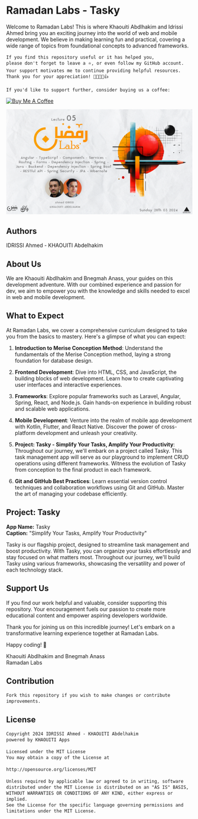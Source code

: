 # Ramadan Labs - Tasky

Welcome to Ramadan Labs! This is where Khaouiti Abdlhakim and Idrissi Ahmed bring you an exciting journey into the world of web and mobile development. We believe in making learning fun and practical, covering a wide range of topics from foundational concepts to advanced frameworks.

```
If you find this repository useful or it has helped you,
please don't forget to leave a ⭐️, or even follow my GitHub account.
Your support motivates me to continue providing helpful resources.
Thank you for your appreciation! 🌟🚀💖😊👍

If you'd like to support further, consider buying us a coffee:
```
[![Buy Me A Coffee](https://img.shields.io/badge/Buy%20Me%20A%20Coffee--yellow.svg?style=for-the-badge&logo=buy-me-a-coffee)](https://www.buymeacoffee.com/kh.abdelhakim)

![labAngular](https://github.com/khaouitiabdelhakim/Tasky-Lecture-04-Angular/blob/master/Ramadan%20labs%20Lectures%20-%2005.png)

## Authors
IDRISSI Ahmed - KHAOUITI Abdelhakim

## About Us

We are Khaouiti Abdlhakim and Bnegmah Anass, your guides on this development adventure. With our combined experience and passion for dev, we aim to empower you with the knowledge and skills needed to excel in web and mobile development.

## What to Expect

At Ramadan Labs, we cover a comprehensive curriculum designed to take you from the basics to mastery. Here's a glimpse of what you can expect:

1. **Introduction to Merise Conception Method**: Understand the fundamentals of the Merise Conception method, laying a strong foundation for database design.
   
2. **Frontend Development**: Dive into HTML, CSS, and JavaScript, the building blocks of web development. Learn how to create captivating user interfaces and interactive experiences.

3. **Frameworks**: Explore popular frameworks such as Laravel, Angular, Spring, React, and Node.js. Gain hands-on experience in building robust and scalable web applications.

4. **Mobile Development**: Venture into the realm of mobile app development with Kotlin, Flutter, and React Native. Discover the power of cross-platform development and unleash your creativity.

5. **Project: Tasky - Simplify Your Tasks, Amplify Your Productivity**: Throughout our journey, we'll embark on a project called Tasky. This task management app will serve as our playground to implement CRUD operations using different frameworks. Witness the evolution of Tasky from conception to the final product in each framework.

6. **Git and GitHub Best Practices**: Learn essential version control techniques and collaboration workflows using Git and GitHub. Master the art of managing your codebase efficiently.

## Project: Tasky

**App Name:** Tasky  
**Caption:** "Simplify Your Tasks, Amplify Your Productivity"

Tasky is our flagship project, designed to streamline task management and boost productivity. With Tasky, you can organize your tasks effortlessly and stay focused on what matters most. Throughout our journey, we'll build Tasky using various frameworks, showcasing the versatility and power of each technology stack.

## Support Us

If you find our work helpful and valuable, consider supporting this repository. Your encouragement fuels our passion to create more educational content and empower aspiring developers worldwide.

Thank you for joining us on this incredible journey! Let's embark on a transformative learning experience together at Ramadan Labs.

Happy coding! 🚀

Khaouiti Abdlhakim and Bnegmah Anass  
Ramadan Labs


## Contribution

```
Fork this repository if you wish to make changes or contribute improvements.
```

## License

```
Copyright 2024 IDRISSI Ahmed - KHAOUITI Abdelhakim
powered by KHAOUITI Apps

Licensed under the MIT License
You may obtain a copy of the License at

http://opensource.org/licenses/MIT

Unless required by applicable law or agreed to in writing, software
distributed under the MIT License is distributed on an "AS IS" BASIS,
WITHOUT WARRANTIES OR CONDITIONS OF ANY KIND, either express or implied.
See the License for the specific language governing permissions and
limitations under the MIT License.
```
